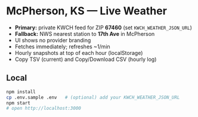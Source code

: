 # McPherson, KS — Live Weather

- **Primary:** private KWCH feed for ZIP **67460** (set `KWCH_WEATHER_JSON_URL`)
- **Fallback:** NWS nearest station to **17th Ave** in McPherson
- UI shows no provider branding
- Fetches immediately; refreshes ~1/min
- Hourly snapshots at top of each hour (localStorage)
- Copy TSV (current) and Copy/Download CSV (hourly log)

## Local
```bash
npm install
cp .env.sample .env   # (optional) add your KWCH_WEATHER_JSON_URL
npm start
# open http://localhost:3000
